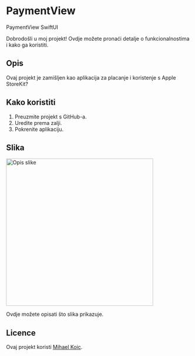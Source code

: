 # PaymentView
PaymentView SwiftUI

Dobrodošli u moj projekt! Ovdje možete pronaći detalje o funkcionalnostima i kako ga koristiti.

## Opis

Ovaj projekt je zamišljen kao aplikacija za placanje i koristenje s Apple StoreKit?

## Kako koristiti

1. Preuzmite projekt s GitHub-a.
2. Uredite prema zalji. 
3. Pokrenite aplikaciju.

## Slika

<img src="Simulator" alt="Opis slike" width="400"/>

Ovdje možete opisati što slika prikazuje.

## Licence

Ovaj projekt koristi [Mihael Koic](LICENSE).
